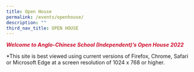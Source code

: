 ```yaml
---
title: Open House
permalink: /events/openhouse/
description: ""
third_nav_title: OPEN HOUSE
---
```

<span style="color: #ce0e2d;"><strong><i>Welcome to Anglo-Chinese School (Independent)’s Open House 2022</i></strong></span>

\*This site is best viewed using current versions of Firefox, Chrome, Safari or Microsoft Edge at a screen resolution of 1024 x 768 or higher.